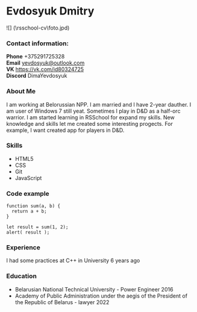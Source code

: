 # Evdosyuk Dmitry #

![] (\rsschool-cv\foto.jpd)
### Contact information: ###  
**Phone** +375291725328  
**Email** yevdosyuk@outlook.com  
**VK** https://vk.com/id80324725  
**Discord** DimaYevdosyuk  

### About Me ###  
I am working at Belorussian NPP. I am married and I have 2-year dauther. I am user of Windows 7 still yeat. Sometimes I play in D&D as a half-orc warrior. I am started learning in RSSchool for expand my skills. New knowledge and skills let me created some interesting progects. For example, I want created app for players in D&D.  

### Skills ###
* HTML5
* CSS
* Git
* JavaScript  

### Code example ###
``` 
function sum(a, b) {
  return a + b;
}

let result = sum(1, 2);
alert( result );
```
### Experience ###
I had some practices at C++ in University 6 years ago
### Education ###
* Belarusian National Technical University - Power Engineer 2016
* Academy of Public Administration under the aegis of the President of the Republic of Belarus - lawyer 2022
